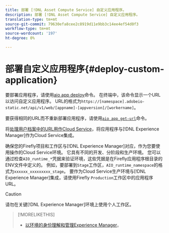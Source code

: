 ```yaml
---
title: 部署 [!DNL Asset Compute Service] 自定义应用程序。
description: 部署 [!DNL Asset Compute Service] 自定义应用程序。
translation-type: tm+mt
source-git-commit: 79630efa8cee2c8919d11e9bb3c14ee4ef54d0f3
workflow-type: tm+mt
source-wordcount: '197'
ht-degree: 0%

---
```



# 部署自定义应用程序{#deploy-custom-application}

要部署应用程序，请使用[aio app deploy](https://github.com/adobe/aio-cli#aio-appdeploy)命令。 在终端中，该命令显示一个URL以访问自定义应用程序。 URL的格式为`https://[namespace].adobeio-static.net/api/v1/web/[appname]-[appversion]/[workername]`。

要获得相同的URL而不重新部署应用程序，请使用[`aio app get-url`](https://github.com/adobe/aio-cli#aio-appget-url-action)命令。

将[处理用户档案中的URL用作Cloud Service](https://experienceleague.adobe.com/docs/experience-manager-cloud-service/assets/manage/asset-microservices-configure-and-use.html)，将应用程序与[!DNL Experience Manager]作为Cloud Service集成。

确保您的Firefly项目和工作区与[!DNL Experience Manager]对应，作为您要使用操作的Cloud Service环境。 它具有不同的开发、分阶段和生产环境。 您可以通过检查`AIO_runtime_*`凭据来验证环境，这些凭据是在Firefly应用程序根目录的ENV文件中定义的。 例如，要部署到`Stage`工作区，`AIO_runtime_namespace`的格式为`xxxxxx_xxxxxxxxx_stage`。 要作为Cloud Service生产环境与[!DNL Experience Manager]集成，请使用Firefly `Production`工作区中的应用程序URL。

>[!CAUTION]
>
>请勿在关键[!DNL Experience Manager]环境上使用个人工作区。

>[!MORELIKETHIS]
>
>* [以环境的身份理解和管理Experience Manager](https://experienceleague.adobe.com/docs/experience-manager-cloud-service/implementing/using-cloud-manager/manage-environments.html)。

